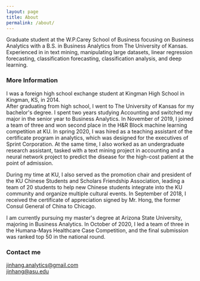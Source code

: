 ```yaml
---
layout: page
title: About
permalink: /about/
---
```


Graduate student at the W.P.Carey School of Business focusing on Business Analytics with a B.S. in Business Analytics from The University of Kansas.
Experienced in in text mining, manipulating large datasets, linear regression forecasting, classification forecasting, classification analysis, and deep learning.

### More Information

I was a foreign high school exchange student at Kingman High School in Kingman, KS, in 2014.  
After graduating from high school, I went to The University of Kansas for my bachelor's degree. 
I spent two years studying Accounting and switched my major in the senior year to Business Analytics. 
In November of 2019, I joined a team of three and won second place in the H&R Block machine learning competition at KU. 
In spring 2020, I was hired as a teaching assistant of the certificate program in analytics, which was designed for the executives of Sprint Corporation. 
At the same time, I also worked as an undergraduate research assistant, 
tasked with a text mining project in accounting and a neural network project to predict the disease for the high-cost patient at the point of admission.<br/>

During my time at KU, I also served as the promotion chair and president of the KU Chinese Students and Scholars Friendship Association, 
leading a team of 20 students to help new Chinese students integrate into the KU community and organize multiple cultural events. 
In September of 2018, I received the certificate of appreciation signed by Mr. Hong, the former Consul General of China to Chicago.<br/>

I am currently pursuing my master's degree at Arizona State University, majoring in Business Analytics. 
In October of 2020, I led a team of three in the Humana-Mays Healthcare Case Competition, and the final submission was ranked top 50 in the national round.<br/>

### Contact me

[jinhang.analytics@gmail.com](mailto:jinhang.analytics@gmail.com)<br/>
[jinhang@asu.edu](mailto:jinhang@asu.edu)

